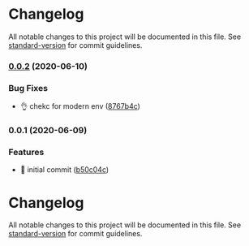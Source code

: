 # Changelog

All notable changes to this project will be documented in this file. See [standard-version](https://github.com/conventional-changelog/standard-version) for commit guidelines.

### [0.0.2](https://github.com/epicagency/vapper-configer-modern/compare/v0.0.1...v0.0.2) (2020-06-10)


### Bug Fixes

* :ok_hand: chekc for modern env ([8767b4c](https://github.com/epicagency/vapper-configer-modern/commit/8767b4c1cf50f5b64dfc5d35d37c8e314220dbdb))

### 0.0.1 (2020-06-09)


### Features

* :tada: initial commit ([b50c04c](https://github.com/epicagency/vapper-configer-modern/commit/b50c04c6e26c3938c33fe1e9c877037186e084cd))

# Changelog

All notable changes to this project will be documented in this file. See [standard-version](https://github.com/conventional-changelog/standard-version) for commit guidelines.
